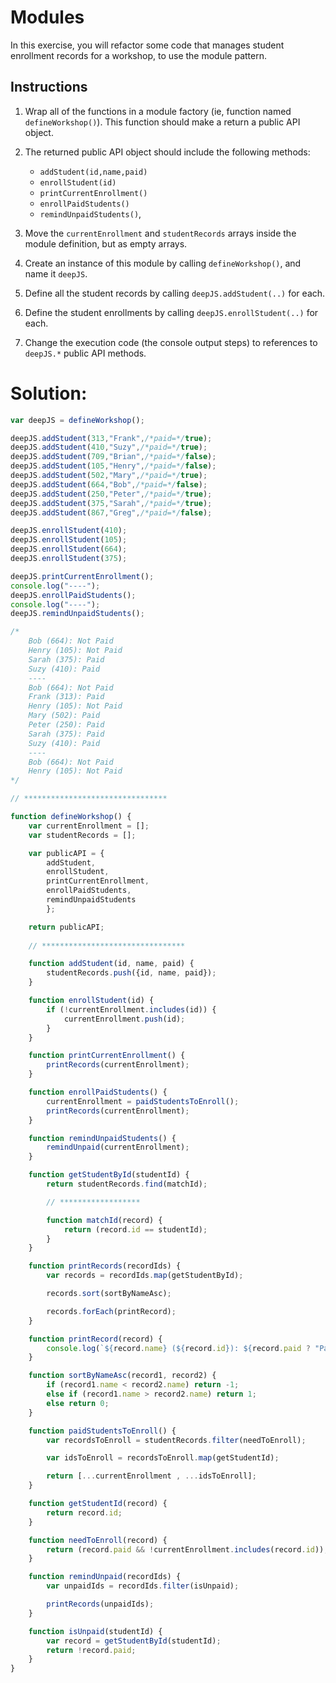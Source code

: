 # Modules

In this exercise, you will refactor some code that manages student enrollment records for a workshop, to use the module pattern.

## Instructions

1. Wrap all of the functions in a module factory (ie, function named `defineWorkshop()`). This function should make a return a public API object.

2. The returned public API object should include the following methods:

   - `addStudent(id,name,paid)`
   - `enrollStudent(id)`
   - `printCurrentEnrollment()`
   - `enrollPaidStudents()`
   - `remindUnpaidStudents()`,

3. Move the `currentEnrollment` and `studentRecords` arrays inside the module definition, but as empty arrays.

4. Create an instance of this module by calling `defineWorkshop()`, and name it `deepJS`.

5. Define all the student records by calling `deepJS.addStudent(..)` for each.

6. Define the student enrollments by calling `deepJS.enrollStudent(..)` for each.

7. Change the execution code (the console output steps) to references to `deepJS.*` public API methods.

# Solution:

```JavaScript
var deepJS = defineWorkshop();

deepJS.addStudent(313,"Frank",/*paid=*/true);
deepJS.addStudent(410,"Suzy",/*paid=*/true);
deepJS.addStudent(709,"Brian",/*paid=*/false);
deepJS.addStudent(105,"Henry",/*paid=*/false);
deepJS.addStudent(502,"Mary",/*paid=*/true);
deepJS.addStudent(664,"Bob",/*paid=*/false);
deepJS.addStudent(250,"Peter",/*paid=*/true);
deepJS.addStudent(375,"Sarah",/*paid=*/true);
deepJS.addStudent(867,"Greg",/*paid=*/false);

deepJS.enrollStudent(410);
deepJS.enrollStudent(105);
deepJS.enrollStudent(664);
deepJS.enrollStudent(375);

deepJS.printCurrentEnrollment();
console.log("----");
deepJS.enrollPaidStudents();
console.log("----");
deepJS.remindUnpaidStudents();

/*
	Bob (664): Not Paid
	Henry (105): Not Paid
	Sarah (375): Paid
	Suzy (410): Paid
	----
	Bob (664): Not Paid
	Frank (313): Paid
	Henry (105): Not Paid
	Mary (502): Paid
	Peter (250): Paid
	Sarah (375): Paid
	Suzy (410): Paid
	----
	Bob (664): Not Paid
	Henry (105): Not Paid
*/

// ********************************

function defineWorkshop() {
    var currentEnrollment = [];
    var studentRecords = [];

    var publicAPI = {
        addStudent, 
        enrollStudent, 
        printCurrentEnrollment, 
        enrollPaidStudents, 
        remindUnpaidStudents
        };

    return publicAPI;
    
    // ********************************

    function addStudent(id, name, paid) {
        studentRecords.push({id, name, paid});
    }

    function enrollStudent(id) {
        if (!currentEnrollment.includes(id)) {
            currentEnrollment.push(id);
        }
    }

    function printCurrentEnrollment() {
        printRecords(currentEnrollment);
    }

    function enrollPaidStudents() {
        currentEnrollment = paidStudentsToEnroll();
        printRecords(currentEnrollment);
    }

    function remindUnpaidStudents() {
        remindUnpaid(currentEnrollment);
    }

    function getStudentById(studentId) {
        return studentRecords.find(matchId);

        // ******************

        function matchId(record) {
            return (record.id == studentId);
        }
    }

    function printRecords(recordIds) {
        var records = recordIds.map(getStudentById);

        records.sort(sortByNameAsc);

        records.forEach(printRecord);
    }

    function printRecord(record) {
        console.log(`${record.name} (${record.id}): ${record.paid ? "Paid": "Not Paid"}`);
    }

    function sortByNameAsc(record1, record2) {
        if (record1.name < record2.name) return -1;
        else if (record1.name > record2.name) return 1;
        else return 0;
    }

    function paidStudentsToEnroll() {
        var recordsToEnroll = studentRecords.filter(needToEnroll);

        var idsToEnroll = recordsToEnroll.map(getStudentId);

        return [...currentEnrollment , ...idsToEnroll];
    }

    function getStudentId(record) {
        return record.id;
    }

    function needToEnroll(record) {
        return (record.paid && !currentEnrollment.includes(record.id));
    }

    function remindUnpaid(recordIds) {
        var unpaidIds = recordIds.filter(isUnpaid);

        printRecords(unpaidIds);
    }

    function isUnpaid(studentId) {
        var record = getStudentById(studentId);
        return !record.paid;
    }
}
```
